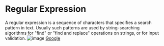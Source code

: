 # Regular Expression

A regular expression is a sequence of characters that specifies a search pattern in text. Usually such patterns are used by string-searching algorithms for "find" or "find and replace" operations on strings, or for input validation.
![image](https://cdnm.synack.com/wp-content/uploads/2019/07/XXE-Blog-02.png)
[Google](https://www.google.com)
